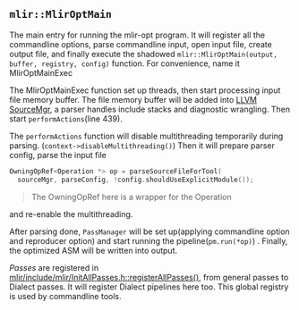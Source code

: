 ## `mlir::MlirOptMain`

The main entry for running the mlir-opt program. It will register all the commandline options,
parse commandline input, open input file, create output file, and finally execute the shadowed
`mlir::MlirOptMain(output, buffer, registry, config)` function. For convenience, name it
MlirOptMainExec

The MlirOptMainExec function set up threads, then start processing input file memory buffer.
The file memory buffer will be added into [LLVM SourceMgr](https://llvm.org/doxygen/classllvm_1_1SourceMgr.html#details),
a parser handles include stacks and diagnostic wrangling.
Then start `performActions`(line 439).

The `performActions` function will disable multithreading temporarily during parsing. (`context->disableMultithreading()`)
Then it will prepare parser config, parse the input file

```cpp
OwningOpRef<Operation *> op = parseSourceFileForTool(
  sourceMgr, parseConfig, !config.shouldUseExplicitModule());
```

> The OwningOpRef here is a wrapper for the Operation

and re-enable the multithreading.

After parsing done, `PassManager` will be set up(applying commandline option and reproducer option)
and start running the pipeline(`pm.run(*op)`) . Finally, the optimized ASM will be written into output.

*Passes* are registered in [mlir/include/mlir/InitAllPasses.h::registerAllPasses()](https://github.com/llvm/llvm-project/blob/main/mlir/include/mlir/InitAllPasses.h#L52),
from general passes to Dialect passes. It will register Dialect pipelines here too.
This global registry is used by commandline tools.
